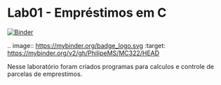 # Lab01 - Empréstimos em C

[![Binder](https://mybinder.org/badge_logo.svg)](https://mybinder.org/v2/gh/PhilipeMS/MC322/HEAD)

.. image:: https://mybinder.org/badge_logo.svg
 :target: https://mybinder.org/v2/gh/PhilipeMS/MC322/HEAD


Nesse laboratório foram criados programas para calculos e controle de parcelas de emprestimos.

